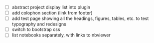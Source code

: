 - [ ] abstract project display list into plugin
- [ ] add colophon section (link from footer)
- [ ] add test page showing all the headings, figures, tables, etc. to test typography and redesigns
- [ ] switch to bootstrap css
- [ ] list notebooks separately, with links to nbviewer
